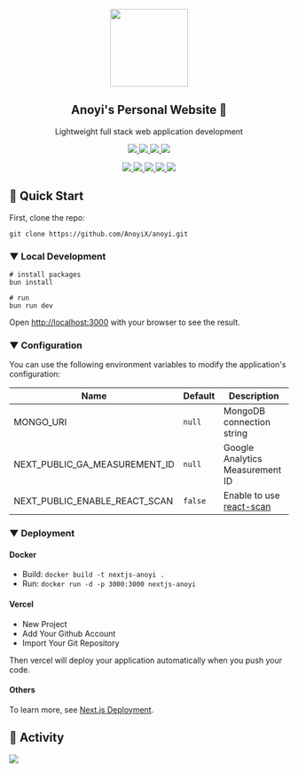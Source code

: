 <p align="center">
  <img width="140" src="https://cdn.jsdelivr.net/gh/AnoyiX/cdn@main/logo.png" />  
  <h2 align="center">Anoyi's Personal Website 🐬</h2>
  <p align="center">Lightweight full stack web application development</p>
</p>
<p align="center">
  <a href="https://github.com/AnoyiX/anoyi/LICENSE">
    <img src="https://img.shields.io/github/license/AnoyiX/anoyi"/> 
  </a>
  <a href="https://github.com/AnoyiX/anoyi/network/members">
    <img src="https://img.shields.io/github/forks/AnoyiX/anoyi"/> 
  </a>  
  <a href="https://github.com/AnoyiX/anoyi/stargazers">
    <img src="https://img.shields.io/github/stars/AnoyiX/anoyi"/> 
  </a>
    <a href="https://github.com/AnoyiX/anoyi/issues">
    <img src="https://img.shields.io/github/issues/AnoyiX/anoyi"/> 
  </a>
</p>
<p align="center">
  <a href="https://reactjs.org/">
    <img src="https://img.shields.io/badge/React-2D333B?style=for-the-badge&logo=React&logoColor=61dafb"/> 
  </a>
  <a href="https://www.typescriptlang.org/">
    <img src="https://img.shields.io/badge/TypeScript-3178C6?style=for-the-badge&logo=TypeScript&logoColor=fff"/> 
  </a>
  <a href="https://nextjs.org/">
    <img src="https://img.shields.io/badge/NextJS-000000?style=for-the-badge&logo=Next.js&logoColor=fff"/> 
  </a>
  <a href="https://tailwindcss.com/">
    <img src="https://img.shields.io/badge/TailwindCSS-06B6D4?style=for-the-badge&logo=Tailwind-CSS&logoColor=fff"/> 
  </a>
  <a href="https://www.mongodb.com/">
    <img src="https://img.shields.io/badge/MongoDB-47A248?style=for-the-badge&logo=MongoDB&logoColor=fff"/> 
  </a>
</p>

## 🚀 Quick Start

First, clone the repo:

```
git clone https://github.com/AnoyiX/anoyi.git
```

### ▼ Local Development

```shell
# install packages
bun install

# run
bun run dev
```

Open [http://localhost:3000](http://localhost:3000) with your browser to see the result.

### ▼ Configuration

You can use the following environment variables to modify the application's configuration:

Name|Default|Description
--|--|--
MONGO_URI|`null`|MongoDB connection string
NEXT_PUBLIC_GA_MEASUREMENT_ID|`null`|Google Analytics Measurement ID
NEXT_PUBLIC_ENABLE_REACT_SCAN|`false`|Enable to use [react-scan](https://react-scan.com/)

### ▼ Deployment

#### Docker

- Build: `docker build -t nextjs-anoyi .`
- Run: `docker run -d -p 3000:3000 nextjs-anoyi`

#### Vercel

- New Project
- Add Your Github Account
- Import Your Git Repository

Then vercel will deploy your application automatically when you push your code.

#### Others

To learn more, see [Next.js Deployment](https://nextjs.org/docs/deployment).

## 🧿 Activity

![](https://repobeats.axiom.co/api/embed/a35b540b024b7b7aeac7ef2e9ec4340aab76cff3.svg)